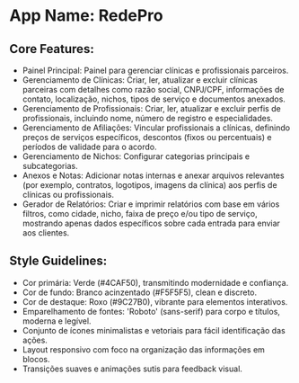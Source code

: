 # **App Name**: RedePro

## Core Features:

- Painel Principal: Painel para gerenciar clínicas e profissionais parceiros.
- Gerenciamento de Clínicas: Criar, ler, atualizar e excluir clínicas parceiras com detalhes como razão social, CNPJ/CPF, informações de contato, localização, nichos, tipos de serviço e documentos anexados.
- Gerenciamento de Profissionais: Criar, ler, atualizar e excluir perfis de profissionais, incluindo nome, número de registro e especialidades.
- Gerenciamento de Afiliações: Vincular profissionais a clínicas, definindo preços de serviços específicos, descontos (fixos ou percentuais) e períodos de validade para o acordo.
- Gerenciamento de Nichos: Configurar categorias principais e subcategorias.
- Anexos e Notas: Adicionar notas internas e anexar arquivos relevantes (por exemplo, contratos, logotipos, imagens da clínica) aos perfis de clínicas ou profissionais.
- Gerador de Relatórios: Criar e imprimir relatórios com base em vários filtros, como cidade, nicho, faixa de preço e/ou tipo de serviço, mostrando apenas dados específicos sobre cada entrada para enviar aos clientes.

## Style Guidelines:

- Cor primária: Verde (#4CAF50), transmitindo modernidade e confiança.
- Cor de fundo: Branco acinzentado (#F5F5F5), clean e discreto.
- Cor de destaque: Roxo (#9C27B0), vibrante para elementos interativos.
- Emparelhamento de fontes: 'Roboto' (sans-serif) para corpo e títulos, moderna e legível.
- Conjunto de ícones minimalistas e vetoriais para fácil identificação das ações.
- Layout responsivo com foco na organização das informações em blocos.
- Transições suaves e animações sutis para feedback visual.